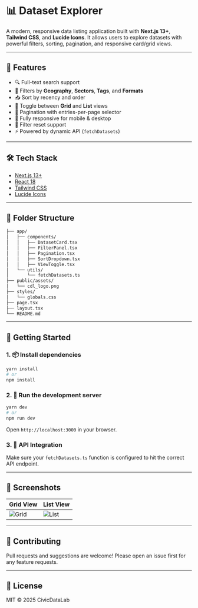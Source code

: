 # 📊 Dataset Explorer

A modern, responsive data listing application built with **Next.js 13+**, **Tailwind CSS**, and **Lucide Icons**. It allows users to explore datasets with powerful filters, sorting, pagination, and responsive card/grid views.

---

## 🚀 Features

- 🔍 Full-text search support
- 🧭 Filters by **Geography**, **Sectors**, **Tags**, and **Formats**
- 📥 Sort by recency and order
- 🧱 Toggle between **Grid** and **List** views
- 📄 Pagination with entries-per-page selector
- 📱 Fully responsive for mobile & desktop
- 🧹 Filter reset support
- ⚡ Powered by dynamic API (`fetchDatasets`)

---

## 🛠️ Tech Stack

- [Next.js 13+](https://nextjs.org/)
- [React 18](https://react.dev/)
- [Tailwind CSS](https://tailwindcss.com/)
- [Lucide Icons](https://lucide.dev/)

---

## 📁 Folder Structure

```bash
├── app/
│   ├── components/
│   │   ├── DatasetCard.tsx
│   │   ├── FilterPanel.tsx
│   │   ├── Pagination.tsx
│   │   ├── SortDropdown.tsx
│   │   ├── ViewToggle.tsx
│   └── utils/
│       └── fetchDatasets.ts
├── public/assets/
│   └── cdl_logo.png
├── styles/
│   └── globals.css
├── page.tsx
├── layout.tsx
└── README.md
```

---

## 🧪 Getting Started

### 1. 📦 Install dependencies
```bash
yarn install
# or
npm install
```

### 2. 🏃 Run the development server
```bash
yarn dev
# or
npm run dev
```

Open `http://localhost:3000` in your browser.

### 3. 🔌 API Integration
Make sure your `fetchDatasets.ts` function is configured to hit the correct API endpoint.

---

## 📸 Screenshots

| Grid View | List View |
|-----------|-----------|
| ![Grid](public/screens/grid-view.png) | ![List](public/screens/list-view.png) |

---

## 🤝 Contributing
Pull requests and suggestions are welcome! Please open an issue first for any feature requests.

---

## 📄 License
MIT © 2025 CivicDataLab
